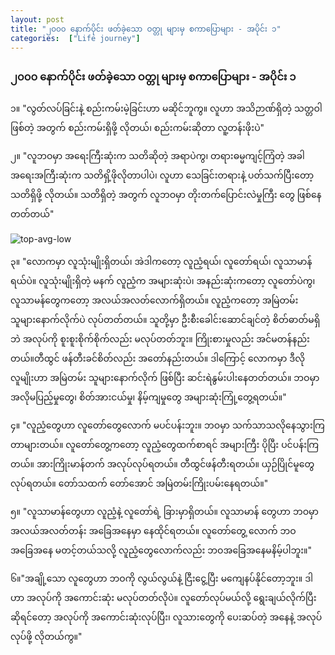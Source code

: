 ```yaml
---
layout: post
title: "၂၀၀၀ နောက်ပိုင်း ဖတ်ခဲ့သော ဝတ္တု များမှ စကာပြောများ - အပိုင်း ၁"
categories:  ["Life journey"]
---
```


### ၂၀၀၀ နောက်ပိုင်း ဖတ်ခဲ့သော ဝတ္တု များမှ စကာပြောများ - အပိုင်း ၁

၁။ "လွတ်လပ်ခြင်းနဲ့ စည်းကမ်းမဲ့ခြင်းဟာ မဆိုင်ဘူကွ။ လူဟာ အသိဉာဏ်ရှိတဲ့ သတ္တဝါဖြစ်တဲ့ အတွက် စည်းကမ်းရှိဖို့ လိုတယ်၊ စည်းကမ်းဆိုတာ လူ့တန်းဖိုးပဲ"

၂။ "လူဘဝမှာ အရေးကြီးဆုံးက သတိဆိုတဲ့ အရာပဲကွ၊ တရားဓမ္မကျင့်ကြံတဲ့ အခါ အရေးအကြီးဆုံးက သတိရှိ့ဖိုလိုတာပါပဲ၊ လူဟာ သေခြင်းတရားနဲ့ ပတ်သက်ပြီးတော့ သတိရှိဖို့ လိုတယ်။ သတိရှိတဲ့ အတွက် လူဘဝမှာ တိုးတက်ပြောင်းလဲမှုကြီး တွေ ဖြစ်နေတတ်တယ်"

<!-- more -->
<img src="http://drive.google.com/uc?export=view&id=1QNK6r-jZSuAm5jdOkcuW0EP3smeqiMFb" alt="top-avg-low">

၃။ "လောကမှာ လူသုံးမျိုးရှိတယ်၊ အဲဒါကတော့ လူညံ့ရယ်၊ လူတော်ရယ်၊ လူသာမာန်ရယ်ပဲ။ လူသုံးမျိုးရှိတဲ့ မနက် လူညံ့က အများဆုံးပဲ၊ အနည်းဆုံးကတော့ လူတော်ပဲကွ၊ လူသာမန်တွေကတော့ အလယ်အလတ်လောက်ရှိတယ်။ လူညံ့ကတော့ အမြဲတမ်း သူများနောက်လိုက်ပဲ လုပ်တတ်တယ်။ သူတို့မှာ ဦးစီးခေါင်းဆောင်ချင်တဲ့ စိတ်ဓာတ်မရှိဘဲ အလုပ်ကို စူးစူးစိုက်စိုက်လည်း မလုပ်တတ်ဘူး။ ကြိုးစားမှုလည်း အင်မတန်နည်းတယ်။တီထွင် ဖန်တီးခင်စိတ်လည်း အတော်နည်းတယ်။ ဒါကြောင့် လောကမှာ ဒီလိုလူမျိုးဟာ အမြဲတမ်း သူများနောက်လိုက် ဖြစ်ပြီး ဆင်းရဲနွမ်းပါးနေတတ်တယ်။ ဘဝမှာ အလိုမပြည့်မှုတွေ၊ စိတ်အားငယ်မှု၊ နိမ့်ကျမှုတွေ အများဆုံးကြုံ့တွေ့ရတယ်။"

၄။ "လူညံ့တွေဟာ လူတော်တွေလောက် မပင်ပန်းဘူး။ ဘဝမှာ သက်သာသလိုနေသွားကြတာများတယ်။ လူတော်တွေ့ကတော့ လူညံ့တွေထက်စာရင် အများကြီး ပိုပြီး ပင်ပန်းကြတယ်။ အားကြိုးမာန်တက် အလုပ်လုပ်ရတယ်။ တီထွင်ဖန်တီးရတယ်။ ယှဉ်ပြိုင်မူတွေ လုပ်ရတယ်။ တော်သထက် တော်အောင် အမြဲတမ်းကြိုးပမ်းနေရတယ်။"

၅။ "လူသာမာန်တွေဟာ လူညံ့နဲ့ လူတော်ရဲ့ ခြားမှာရှိတယ်။ လူသာမာန် တွေဟာ ဘဝမှာ အလယ်အလတ်တန်း အခြေအနေမှာ နေထိုင်ရတယ်။ လူတော်တွေ့ လောက် ဘဝအခြေအနေ မတင့်တယ်သလို့ လူညံ့တွေလောက်လည်း ဘဝအခြေအနေမနိမ့်ပါဘူး။"

၆။"အချို့သော လူတွေဟာ ဘဝကို လွယ်လွယ်နဲ့ ငြီးငွေ့ပြီး မကျေနပ်နိုင်တော့ဘူး။ ဒါဟာ အလုပ်ကို အကောင်းဆုံး မလုပ်တတ်လိုပဲ။ လူတော်လုပ်မယ်လို့ ရွေးချယ်လိုက်ပြီးဆိုရင်တော့ အလုပ်ကို အကောင်းဆုံးလုပ်ပြီး၊ လူသားတွေကို ပေးဆပ်တဲ့ အနေနဲ့ အလုပ်လုပ်ဖို့ လိုတယ်ကွ။"
